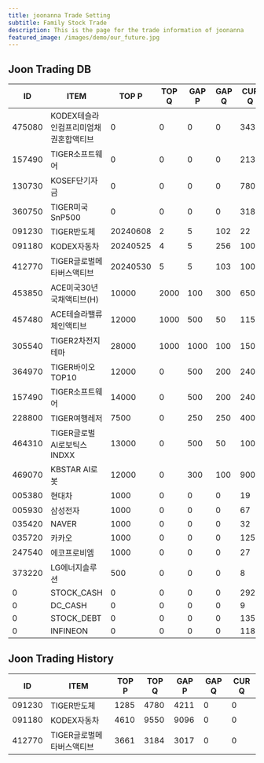 ```yaml
---
title: joonanna Trade Setting
subtitle: Family Stock Trade
description: This is the page for the trade information of joonanna
featured_image: /images/demo/our_future.jpg
---
```


## Joon Trading DB

|ID|ITEM |TOP P|TOP Q|GAP P|GAP Q|CUR Q|
|--|-----|--|--|--|--|--|
|475080|KODEX테슬라인컴프리미엄채권혼합액티브|0|0|0|0|343|
|157490|TIGER소프트웨어|0|0|0|0|2132|
|130730|KOSEF단기자금|0|0|0|0|780|
|360750|TIGER미국SnP500|0|0|0|0|318|
|091230|TIGER반도체|20240608|2|5|102|22|
|091180|KODEX자동차|20240525|4|5|256|100|
|412770|TIGER글로벌메타버스액티브|20240530|5|5|103|100| 
|453850|ACE미국30년국채액티브(H)|10000|2000|100|300|6500|
|457480|ACE테슬라밸류체인액티브|12000|1000|500|50|1150|
|305540|TIGER2차전지테마|28000|1000|1000|100|1500|
|364970|TIGER바이오TOP10|12000|0|500|200|2400|
|157490|TIGER소프트웨어|14000|0|500|200|2400|
|228800|TIGER여행레저|7500|0|250|250|4000|
|464310|TIGER글로벌AI로보틱스INDXX|13000|0|500|50|100|
|469070|KBSTAR AI로봇|12000|0|300|100|900|
|005380|현대차|1000|0|0|0|19|
|005930|삼성전자|1000|0|0|0|67|
|035420|NAVER|1000|0|0|0|32|
|035720|카카오|1000|0|0|0|125|
|247540|에코프로비엠|1000|0|0|0|27|
|373220|LG에너지솔루션|500|0|0|0|8|
|0|STOCK_CASH|0|0|0|0|292|
|0|DC_CASH|0|0|0|0|9|
|0|STOCK_DEBT|0|0|0|0|1359|
|0|INFINEON|0|0|0|0|1184|


## Joon Trading History

|ID|ITEM |TOP P|TOP Q|GAP P|GAP Q|CUR Q|
|--|-----|--|--|--|--|--|
|091230|TIGER반도체|1285|4780|4211|0|0|
|091180|KODEX자동차|4610|9550|9096|0|0|
|412770|TIGER글로벌메타버스액티브|3661|3184|3017|0|0| 
